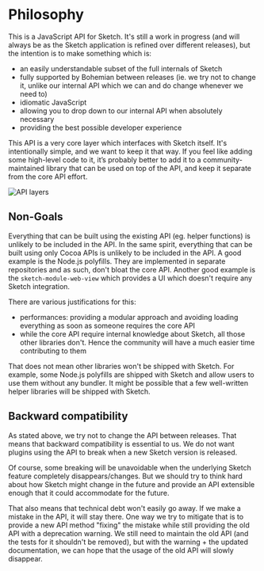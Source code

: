 # Philosophy

This is a JavaScript API for Sketch. It's still a work in progress (and will always be as the Sketch application is refined over different releases), but the intention is to make something which is:

- an easily understandable subset of the full internals of Sketch
- fully supported by Bohemian between releases (ie. we try not to change it, unlike our internal API which we can and do change whenever we need to)
- idiomatic JavaScript
- allowing you to drop down to our internal API when absolutely necessary
- providing the best possible developer experience

This API is a very core layer which interfaces with Sketch itself. It's intentionally simple, and we want to keep it that way. If you feel like adding some high-level code to it, it’s probably better to add it to a community-maintained library that can be used on top of the API, and keep it separate from the core API effort.

![API layers](https://cloud.githubusercontent.com/assets/206306/19645098/f7d3615c-99ea-11e6-962a-439fb553bf2d.png)

## Non-Goals

Everything that can be built using the existing API (eg. helper functions) is unlikely to be included in the API. In the same spirit, everything that can be built using only Cocoa APIs is unlikely to be included in the API. A good example is the Node.js polyfills. They are implemented in separate repositories and as such, don't bloat the core API. Another good example is the `sketch-module-web-view` which provides a UI which doesn't require any Sketch integration.

There are various justifications for this:

- performances: providing a modular approach and avoiding loading everything as soon as someone requires the core API
- while the core API require internal knowledge about Sketch, all those other libraries don't. Hence the community will have a much easier time contributing to them

That does not mean other libraries won't be shipped with Sketch. For example, some Node.js polyfills are shipped with Sketch and allow users to use them without any bundler. It might be possible that a few well-written helper libraries will be shipped with Sketch.

## Backward compatibility

As stated above, we try not to change the API between releases. That means that backward compatibility is essential to us. We do not want plugins using the API to break when a new Sketch version is released.

Of course, some breaking will be unavoidable when the underlying Sketch feature completely disappears/changes. But we should try to think hard about how Sketch might change in the future and provide an API extensible enough that it could accommodate for the future.

That also means that technical debt won't easily go away. If we make a mistake in the API, it will stay there. One way we try to mitigate that is to provide a new API method "fixing" the mistake while still providing the old API with a deprecation warning. We still need to maintain the old API (and the tests for it shouldn't be removed), but with the warning + the updated documentation, we can hope that the usage of the old API will slowly disappear.
